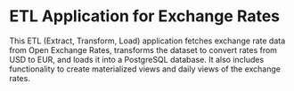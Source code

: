# ETL Application for Exchange Rates

This ETL (Extract, Transform, Load) application fetches exchange rate data from Open Exchange Rates, transforms the dataset to convert rates from USD to EUR, and loads it into a PostgreSQL database. It also includes functionality to create materialized views and daily views of the exchange rates.
